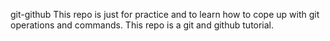 git-github
This repo is just for practice and to learn how to cope up with git operations and commands. This repo is a git and github tutorial.